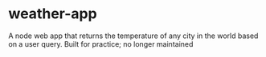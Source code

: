 # weather-app

A node web app that returns the temperature of any city in the world based on a user query.
Built for practice; no longer maintained
